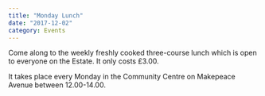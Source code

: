 ```yaml
---
title: "Monday Lunch"
date: "2017-12-02"
category: Events
---
```


Come along to the weekly freshly cooked three-course lunch which is open to everyone on the Estate. It only costs £3.00.

It takes place every Monday in the Community Centre on Makepeace Avenue between 12.00-14.00.
